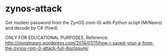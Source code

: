 zynos-attack
============

Get modem password from the ZynOS (rom-0) with Python script (MrNasro) and decode by C# (fixed)

ONLY FOR EDUCATIONAL PURPOSES.
Reference: 
http://rootatnasro.wordpress.com/2014/01/11/how-i-saved-your-a-from-the-zynos-rom-0-attack-full-disclosure/

